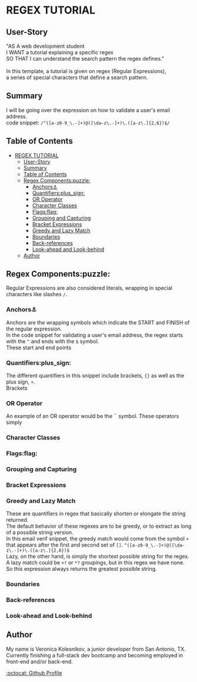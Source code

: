 # REGEX TUTORIAL
## User-Story
"AS A web development student <br>
I WANT a tutorial explaining a specific regex <br>
SO THAT I can understand the search pattern the regex defines."
<br>
<br>
In this template, a tutorial is given on regex (Regular Expressions), <br>
 a series of special characters that define a search pattern. <br>


## Summary

I will be going over the expression on how to validate a user's email address. <br>
code snippet: `/^([a-z0-9_\.-]+)@([\da-z\.-]+)\.([a-z\.]{2,6})$/`
## Table of Contents

- [REGEX TUTORIAL](#regex-tutorial)
  - [User-Story](#user-story)
  - [Summary](#summary)
  - [Table of Contents](#table-of-contents)
  - [Regex Components:puzzle:](#regex-componentspuzzle)
    - [Anchors:anchor:](#anchorsanchor)
    - [Quantifiers:plus_sign:](#quantifiersplus_sign)
    - [OR Operator](#or-operator)
    - [Character Classes](#character-classes)
    - [Flags:flag:](#flagsflag)
    - [Grouping and Capturing](#grouping-and-capturing)
    - [Bracket Expressions](#bracket-expressions)
    - [Greedy and Lazy Match](#greedy-and-lazy-match)
    - [Boundaries](#boundaries)
    - [Back-references](#back-references)
    - [Look-ahead and Look-behind](#look-ahead-and-look-behind)
  - [Author](#author)

## Regex Components:puzzle:
Regular Expressions are also considered literals, wrapping in special characters like slashes `/`.
### Anchors:anchor:
Anchors are the wrapping symbols which indicate the START and FINISH of the regular expression. <br>
 In the code snippet for validating a user's email address, the regex starts with the `^` and ends with the `$` symbol. <br>
These start and end points 
### Quantifiers:plus_sign:
The different quantifiers in this snippet include brackets, `{}` as well as the plus sign, `+`. <br>
Brackets 
### OR Operator
An example of an OR operator would be the `` symbol. These operators simply 
### Character Classes

### Flags:flag:

### Grouping and Capturing

### Bracket Expressions

### Greedy and Lazy Match
These are quantifiers in  regex that basically shorten or elongate the string returned. <br>
The default behavior of these regexes are to be greedy, or to extract as long of a possible string version. <br> 
In this email verif snippet, the greedy match would come from the symbol `+` that appears after the first and second set of `[]`.
`^([a-z0-9_\.-]+)@([\da-z\.-]+)\.([a-z\.]{2,6})$` <br>
Lazy, on the other hand, is simply the shortest possible string for the regex. <br>
 A lazy match could be `+?` or `*?` groupings, but in this regex we have none. <br> 
So this expression always returns the greatest possible string.
### Boundaries

### Back-references

### Look-ahead and Look-behind

## Author

 My name is Veronica Kolesnikov, a junior developer from San Antonio, TX.<br>
 Currently finishing a full-stack dev bootcamp and becoming employed in front-end and/or back-end.<br>

[:octocat: Github Profile](https://github.com/verokoles)
